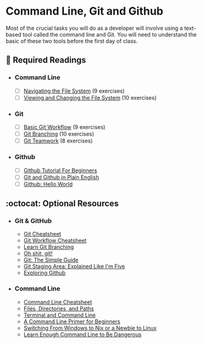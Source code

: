 # Command Line, Git and Github 

Most of the crucial tasks you will do as a developer will involve using a text-based tool called the command line and Git. You will need to understand the basic of these two tools before the first day of class.

## :closed_book:  **Required Readings**

* ### Command Line

  - [ ] [Navigating the File System](https://www.codecademy.com/courses/learn-the-command-line/lessons/navigation) (9 exercises)
  - [ ] [Viewing and Changing the File System](https://www.codecademy.com/courses/learn-the-command-line/lessons/command-line-manipulation) (10 exercises)

* ### Git

  - [ ] [Basic Git Workflow](https://www.codecademy.com/courses/learn-git/lessons/git-workflow) (9 exercises)
  - [ ] [Git Branching](https://www.codecademy.com/courses/learn-git/lessons/git-branching) (10 exercises)
  - [ ] [Git Teamwork](https://www.codecademy.com/courses/learn-git/lessons/git-teamwork) (8 exercises)

* ### Github

  - [ ] [Github Tutorial For Beginners](https://www.youtube.com/watch?v=0fKg7e37bQE)
  - [ ] [Git and Github in Plain English](https://blog.red-badger.com/2016/11/29/gitgithub-in-plain-english)
  - [ ] [Github: Hello World](https://guides.github.com/activities/hello-world)

## :octocat:  **Optional Resources**

* ### Git & GitHub

  * [Git Cheatsheet](https://drive.google.com/uc?export=download&id=1VjeSRhrKsi8RH32gPFB__z9TV7yzQegA)
  * [Git Workflow Cheatsheet](https://drive.google.com/uc?export=download&id=14ZuBAXmRM-JiWcC9MKFTG5_Kfqw9Pd5a)
  * [Learn Git Branching](https://learngitbranching.js.org)
  * [Oh shit, git!](https://ohshitgit.com)
  * [Git: The Simple Guide](http://rogerdudler.github.io/git-guide/)
  * [Git Staging Area: Explained Like I'm Five](https://dev.to/sublimegeek/git-staging-area-explained-like-im-five-1anh)
  * [Exploring Github](http://mod0.turing.io/session4/#github)

* ### Command Line

  * [Command Line Cheatsheet](https://drive.google.com/uc?export=download&id=12izeAt1f1WsFy_cmjLlTB_62nJuaD5Hg)
  * [Files, Directories, and Paths](http://mod0.turing.io/session3/#filesdirectories)
  * [Terminal and Command Line](http://mod0.turing.io/session3/#terminalcommandline)
  * [A Command Line Primer for Beginners](https://lifehacker.com/a-command-line-primer-for-beginners-5633909)
  * [Switching From Windows to Nix or a Newbie to Linux](https://www.tecmint.com/useful-linux-commands-for-newbies/)
  * [Learn Enough Command Line to Be Dangerous](https://www.learnenough.com/command-line-tutorial/basics)